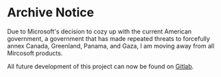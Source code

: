 # Archive Notice

Due to Microsoft's decision to cozy up with the current American government,
a government that has made repeated threats to forcefully annex Canada, Greenland, Panama, and Gaza,
I am moving away from all Mircosoft products.

All future development of this project can now be found on [Gitlab](https://gitlab.com/byhill/PellsEquation.jl).
